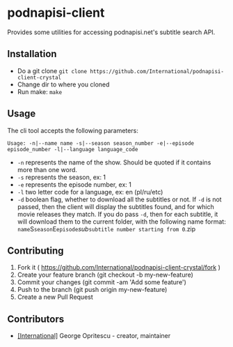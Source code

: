 # podnapisi-client

Provides some utilities for accessing podnapisi.net's subtitle search API.

## Installation

* Do a git clone
`git clone https://github.com/International/podnapisi-client-crystal`
* Change dir to where you cloned
* Run make:
`make`

## Usage

The cli tool accepts the following parameters:

`Usage: -n|--name name -s|--season season_number -e|--episode episode_number -l|--language language_code`

* `-n` represents the name of the show. Should be quoted if it contains more than one word.
* `-s` represents the season, ex: 1
* `-e` represents the episode number, ex: 1
* `-l` two letter code for a language, ex: en (pl/ru/etc)
* `-d` boolean flag, whether to download all the subtitles or not. If `-d` is not passed,
then the client will display the subtitles found, and for which movie releases they match. If you do pass `-d`, then for each subtitle, it will download them to the current folder, with the following name format: `name`S`season`E`episode`_sub_`subtitle number starting from 0`.zip

## Contributing

1. Fork it ( https://github.com/International/podnapisi-client-crystal/fork )
2. Create your feature branch (git checkout -b my-new-feature)
3. Commit your changes (git commit -am 'Add some feature')
4. Push to the branch (git push origin my-new-feature)
5. Create a new Pull Request

## Contributors

- [[International]](https://github.com/International) George Opritescu - creator, maintainer
